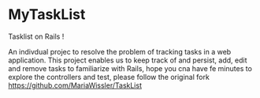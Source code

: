 # MyTaskList
Tasklist on Rails !

An indivdual projec to resolve the problem of tracking tasks in a web application. This project enables us to keep track of and persist, add, edit and remove tasks to familiarize with Rails, hope you cna have fe minutes to explore the controllers and test, please follow the original fork https://github.com/MariaWissler/TaskList
